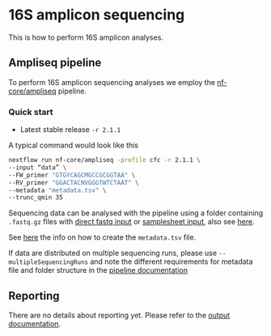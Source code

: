 # 16S amplicon sequencing

This is how to perform 16S amplicon analyses.

## Ampliseq pipeline

To perform 16S amplicon sequencing analyses we employ the [nf-core/ampliseq](https://github.com/nf-core/ampliseq) pipeline.

### Quick start

* Latest stable release `-r 2.1.1`

A typical command would look like this

```bash
nextflow run nf-core/ampliseq -profile cfc -r 2.1.1 \
--input “data” \
--FW_primer "GTGYCAGCMGCCGCGGTAA" \
--RV_primer "GGACTACNVGGGTWTCTAAT" \
--metadata "metadata.tsv" \
--trunc_qmin 35
```

Sequencing data can be analysed with the pipeline using a folder containing `.fastq.gz` files with [direct fastq input](https://nf-co.re/ampliseq/2.1.1/usage#direct-fastq-input) or [samplesheet input](https://nf-co.re/ampliseq/2.1.1/usage#samplesheet-input), also see [here](https://nf-co.re/ampliseq/2.1.1/parameters#input).

See [here](https://nf-co.re/ampliseq/2.1.1/parameters#metadata) the info on how to create the `metadata.tsv` file.

If data are distributed on multiple sequencing runs, please use `--multipleSequencingRuns` and note the different requirements for metadata file and folder structure in the [pipeline documentation](https://nf-co.re/ampliseq/1.2.0/parameters#multiplesequencingruns)

## Reporting

There are no details about reporting yet. Please refer to the [output documentation](https://nf-co.re/ampliseq/2.1.1/output).
